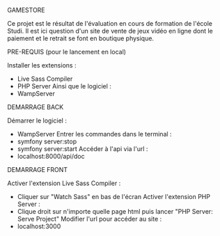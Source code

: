 GAMESTORE

Ce projet est le résultat de l'évaluation en cours de formation de l'école Studi.
Il est ici question d'un site de vente de jeux vidéo en ligne dont le paiement et le retrait se font en boutique physique.



PRE-REQUIS (pour le lancement en local)

Installer les extensions :
 - Live Sass Compiler
 - PHP Server
Ainsi que le logiciel :
 - WampServer



DEMARRAGE BACK

Démarrer le logiciel :
 - WampServer
Entrer les commandes dans le terminal :
 - symfony server:stop
 - symfony server:start
Accéder à l'api via l'url :
 - localhost:8000/api/doc



DEMARRAGE FRONT

Activer l'extension Live Sass Compiler :
 - Cliquer sur "Watch Sass" en bas de l'écran
Activer l'extension PHP Server :
 - Clique droit sur n'importe quelle page html puis lancer "PHP Server: Serve Project"
Modifier l'url pour accéder au site :
 - localhost:3000
